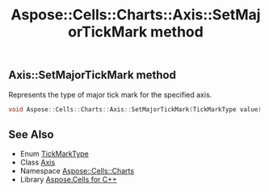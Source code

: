 ﻿---
title: Aspose::Cells::Charts::Axis::SetMajorTickMark method
linktitle: SetMajorTickMark
second_title: Aspose.Cells for C++ API Reference
description: 'Aspose::Cells::Charts::Axis::SetMajorTickMark method. Represents the type of major tick mark for the specified axis in C++.'
type: docs
weight: 2100
url: /cpp/aspose.cells.charts/axis/setmajortickmark/
---
## Axis::SetMajorTickMark method


Represents the type of major tick mark for the specified axis.

```cpp
void Aspose::Cells::Charts::Axis::SetMajorTickMark(TickMarkType value)
```

## See Also

* Enum [TickMarkType](../../tickmarktype/)
* Class [Axis](../)
* Namespace [Aspose::Cells::Charts](../../)
* Library [Aspose.Cells for C++](../../../)
